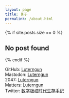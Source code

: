 ```yaml
---
layout: page
title: 关于
permalink: /about.html
---
```


{% if site.posts.size == 0 %}
  <h2>No post found</h2>
{% endif %}


GitHub: [Luterngun](https://github.com/Luterngun)  
Mastodon: [Luterngun](https://mastodon.social/@Sidte)  
2047: [Luterngun](https://2047.one/u/6740)   
Matters: [Luterngun](https://matters.news/@Luterngun)  
Twitter: [数字极权时代生存手记](https://twitter.com/Luterngun453)  

